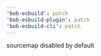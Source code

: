 ```yaml
---
'bob-esbuild': patch
'bob-esbuild-plugin': patch
'bob-esbuild-cli': patch
---
```


sourcemap disabled by default

